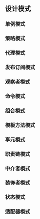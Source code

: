 ## 设计模式

### 单例模式
### 策略模式
### 代理模式
### 发布订阅模式
### 观察者模式
### 命令模式
### 组合模式
### 模板方法模式
### 享元模式
### 职责链模式
### 中介者模式
### 装饰者模式
### 状态模式
### 适配器模式